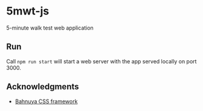 # 5mwt-js
5-minute walk test web application

## Run

Call `npm run start` will start a web server with the app served locally on port 3000.



## Acknowledgments

- [Bahnuya CSS framework](https://hakanalpay.com/bahunya/)
